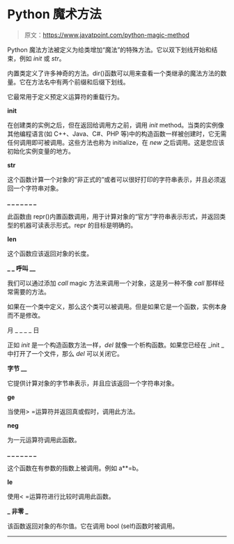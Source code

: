 # Python 魔术方法

> 原文：<https://www.javatpoint.com/python-magic-method>

Python 魔法方法被定义为给类增加“魔法”的特殊方法。它以双下划线开始和结束，例如 _init_ 或 _str_。

内置类定义了许多神奇的方法。dir()函数可以用来查看一个类继承的魔法方法的数量。它在方法名中有两个前缀和后缀下划线。

它最常用于定义预定义运算符的重载行为。

**__init__**

在创建类的实例之后，但在返回给调用方之前，调用 _init_ method。当类的实例像其他编程语言(如 C++、Java、C#、PHP 等)中的构造函数一样被创建时，它无需任何调用即可被调用。这些方法也称为 initialize，在 _new_ 之后调用。这是您应该初始化实例变量的地方。

**__str__**

这个函数计算一个对象的“非正式的”或者可以很好打印的字符串表示，并且必须返回一个字符串对象。

**_ _ _ _ _ _ _**

此函数由 repr()内置函数调用，用于计算对象的“官方”字符串表示形式，并返回类型的机器可读表示形式。repr 的目标是明确的。

**__len__**

这个函数应该返回对象的长度。

**_ _ 呼叫 __**

我们可以通过添加 _call_ magic 方法来调用一个对象，这是另一种不像 _call_ 那样经常需要的方法。

如果在一个类中定义，那么这个类可以被调用。但是如果它是一个函数，实例本身而不是修改。

月 _ _ _ _ 日

正如 _init_ 是一个构造函数方法一样，_del_ 就像一个析构函数。如果您已经在 _init _ 中打开了一个文件，那么 _del_ 可以关闭它。

**字节 __**

它提供计算对象的字节串表示，并且应该返回一个字符串对象。

**__ge__**

当使用> =运算符并返回真或假时，调用此方法。

**__neg__**

为一元运算符调用此函数。

**_ _ _ _ _ _ _**

这个函数在有参数的指数上被调用。例如 a**=b。

**__le__**

使用< =运算符进行比较时调用此函数。

**_ 非零 _**

该函数返回对象的布尔值。它在调用 bool (self)函数时被调用。

* * *